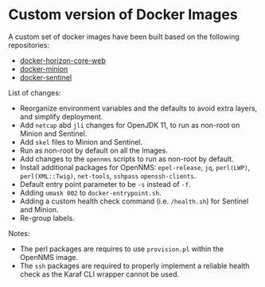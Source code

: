 # Custom version of Docker Images

A custom set of docker images have been built based on the following repositories:

* [docker-horizon-core-web](https://github.com/opennms-forge/docker-horizon-core-web)
* [docker-minion](https://github.com/opennms-forge/docker-minion)
* [docker-sentinel](https://github.com/opennms-forge/docker-sentinel)

List of changes:

* Reorganize environment variables and the defaults to avoid extra layers, and simplify deployment.
* Add `netcap` abd `jli` changes for OpenJDK 11, to run as non-root on Minion and Sentinel.
* Add `skel` files to Minion and Sentinel.
* Run as non-root by default on all the Images.
* Add changes to the `opennms` scripts to run as non-root by default.
* Install additional packages for OpenNMS: `epel-release`, `jq`, `perl(LWP)`, `perl(XML::Twig)`, `net-tools`, `sshpass` `openssh-clients`.
* Default entry point parameter to be `-s` instead of `-f`.
* Adding `umask 002` to `docker-entrypoint.sh`.
* Adding a custom health check command (i.e. `/health.sh`) for Sentinel and Minion.
* Re-group labels.

Notes:

* The perl packages are requires to use `provision.pl` within the OpenNMS image.
* The `ssh` packages are required to properly implement a reliable health check as the Karaf CLI wrapper cannot be used.
